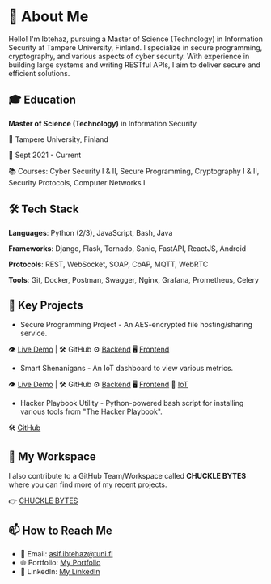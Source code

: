 # 👋 About Me
Hello! I'm Ibtehaz, pursuing a Master of Science (Technology) in Information Security at Tampere University, Finland. I specialize in secure programming, cryptography, and various aspects of cyber security. With experience in building large systems and writing RESTful APIs, I aim to deliver secure and efficient solutions.

## 🎓 Education
**Master of Science (Technology)** in Information Security

🏫 Tampere University, Finland

📅 Sept 2021 - Current

📚 Courses: Cyber Security I & II, Secure Programming, Cryptography I & II, Security Protocols, Computer Networks I

## 🛠️ Tech Stack

**Languages**: Python (2/3), JavaScript, Bash, Java

**Frameworks**: Django, Flask, Tornado, Sanic, FastAPI, ReactJS, Android

**Protocols**: REST, WebSocket, SOAP, CoAP, MQTT, WebRTC

**Tools**: Git, Docker, Postman, Swagger, Nginx, Grafana, Prometheus, Celery

## 🌟 Key Projects

* Secure Programming Project - An AES-encrypted file hosting/sharing service.

👁️ [Live Demo](https://tuni-projects.github.io/Encrypted-Signal/) | 🛠️ GitHub ⚙️ [Backend](https://github.com/TUNI-Projects/Encrypted-Signal-Backend) 🖥️ [Frontend](https://github.com/TUNI-Projects/Encrypted-Signal)

* Smart Shenanigans - An IoT dashboard to view various metrics.

👁️ [Live Demo](https://tuni-projects.github.io/TUNI-IoT-Frontend/) | 🛠️ GitHub ⚙️ [Backend](https://github.com/TUNI-Projects/TUNI-IoT-Backend) 🖥️ [Frontend](https://github.com/TUNI-Projects/TUNI-IoT-Frontend) 🤖 [IoT](https://github.com/TUNI-Projects/TUNI-IoT-Arduino)

* Hacker Playbook Utility - Python-powered bash script for installing various tools from "The Hacker Playbook".

🛠️ [GitHub](https://github.com/shepherd-06/Hacker-Playbook-Utility)

## 🏢 My Workspace

I also contribute to a GitHub Team/Workspace called **CHUCKLE BYTES** where you can find more of my recent projects.

👉 [CHUCKLE BYTES](https://github.com/TUNI-Projects)

## 📫 How to Reach Me
- 📧 Email: asif.ibtehaz@tuni.fi
- 🌐 Portfolio: [My Portfolio](https://ibtehaz.xyz/)
- 💼 LinkedIn: [My LinkedIn](https://www.linkedin.com/in/ibtehaz/)
